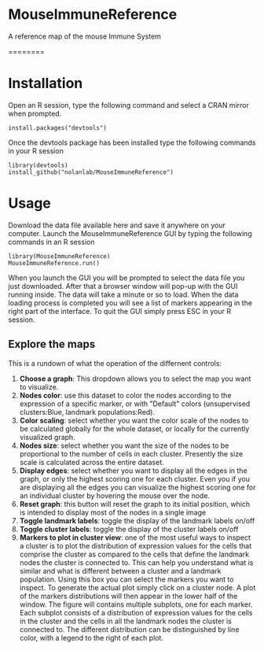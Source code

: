 # MouseImmuneReference
A reference map of the mouse Immune System

========

# Installation


Open an R session, type the following command and select a CRAN mirror when prompted.

`install.packages("devtools")`

Once the devtools package has been installed type the following commands in your R session

```
library(devtools)
install_github("nolanlab/MouseImmuneReference")
```

# Usage

Download the data file available here and save it anywhere on your computer. Launch the MouseImmuneReference GUI by typing the following commands in an R session

```
library(MouseImmuneReference)
MouseImmuneReference.run()
```
When you launch the GUI you will be prompted to select the data file you just downloaded. After that a browser window will pop-up with the GUI running inside. The data will take a minute or so to load. When the data loading process is completed you will see a list of markers appearing in the right part of the interface. To quit the GUI simply press ESC in your R session.


## Explore the maps

This is a rundown of what the operation of the differnent controls:

1. **Choose a graph**: This dropdown allows you to select the map you want to visualize.
2. **Nodes color**: use this dataset to color the nodes according to the expression of a specific marker, or with "Default" colors (unsupervised clusters:Blue, landmark populations:Red).
3. **Color scaling**: select whether you want the color scale of the nodes to be calculated globally for the whole dataset, or locally for the currently visualized graph.
4. **Nodes size**: select whether you want the size of the nodes to be proportional to the number of cells in each cluster. Presently the size scale is calculated across the entire dataset.
5. **Display edges**: select whether you want to display all the edges in the graph, or only the highest scoring one for each cluster. Even you if you are displaying all the edges you can visualize the highest scoring one for an individual cluster by hovering the mouse over the node.
6. **Reset graph**: this button will reset the graph to its initial position, which is intended to display most of the nodes in a single image
7. **Toggle landmark labels**: toggle the display of the landmark labels on/off
8. **Toggle cluster labels**: toggle the display of the cluster labels on/off
9. **Markers to plot in cluster view**: one of the most useful ways to inspect a cluster is to plot the distribution of expression values for the cells that comprise the cluster as compared to the cells that define the landmark nodes the cluster is connected to. This can help you understand what is similar and what is different between a cluster and a landmark population. Using this box you can select the markers you want to inspect. To generate the actual plot simply click on a cluster node. A plot of the markers distributions will then appear in the lower half of the window. The figure will contains multiple subplots, one for each marker. Each subplot consists of a distribution of expression values for the cells in the cluster and the cells in all the landmark nodes the cluster is connected to. The different distribution can be distinguished by line color, with a legend to the right of each plot.






